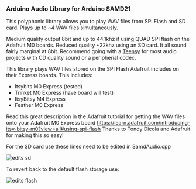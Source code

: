 ### Arduino Audio Library for Arduino SAMD21

This polyphonic library allows you to play WAV files from SPI Flash and SD card. Plays up to ~4 WAV files simultaneously. 

Medium quality output 8bit and up to 44.1khz if using QUAD SPI flash on the Adafruit M0 boards. Reduced quality ~22khz using an SD card. It all sound fairly marginal at 8bit. Recommend going with a [Teensy](https://www.pjrc.com/teensy/td_libs_Audio.html) for most audio projects with CD quality sound or a peripherial codec.

This library plays WAV files stored on the SPI Flash Adafruit includes on their Express boards. 
This includes: 
* Itsybits M0 Express (tested) 
* Trinket M0 Express (have board will test) 
* ItsyBitsy M4 Express 
* Feather M0 Express



Read this great description in the Adafruit tutorial for getting the WAV files onto your Adafruit M0 Express board https://learn.adafruit.com/introducing-itsy-bitsy-m0?view=all#using-spi-flash Thanks to Tondy Dicola and Adafruit for making this so easy!

For the SD card use these lines need to be edited in SamdAudio.cpp

![edits sd](https://github.com/hydronics2/SamdAudio/blob/master/library_modification_SD_card.JPG)

To revert back to the default flash storage use:

![edits flash](https://github.com/hydronics2/SamdAudio/blob/master/library_modification_flash.JPG)
